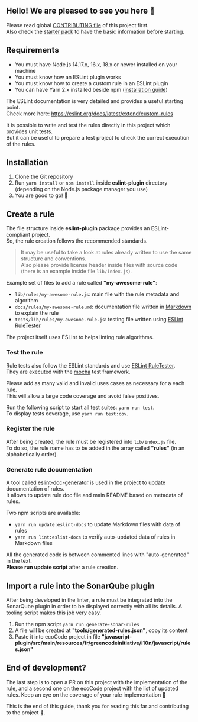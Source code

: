 ## Hello! We are pleased to see you here 👋

Please read
global [CONTRIBUTING file](https://github.com/green-code-initiative/ecoCode-linter/blob/main/CONTRIBUTING.md) of this
project first.\
Also check the [starter pack](https://github.com/green-code-initiative/ecoCode-common/blob/main/doc/starter-pack.md) to
have the basic information before starting.

## Requirements

- You must have Node.js 14.17.x, 16.x, 18.x or newer installed on your machine
- You must know how an ESLint plugin works
- You must know how to create a custom rule in an ESLint plugin
- You can have Yarn 2.x installed beside npm ([installation guide](https://yarnpkg.com/getting-started/install))

The ESLint documentation is very detailed and provides a useful starting point.\
Check more here: https://eslint.org/docs/latest/extend/custom-rules

It is possible to write and test the rules directly in this project which provides unit tests.\
But it can be useful to prepare a test project to check the correct execution of the rules.

## Installation

1. Clone the Git repository
2. Run `yarn install` or `npm install` inside **eslint-plugin** directory\
   (depending on the Node.js package manager you use)
3. You are good to go! 🚀

## Create a rule

The file structure inside **eslint-plugin** package provides an ESLint-compliant project.\
So, the rule creation follows the recommended standards.

> It may be useful to take a look at rules already written to use the same structure and conventions.\
> Also please provide license header inside files with source code (there is an example inside file `lib/index.js`).

Example set of files to add a rule called **"my-awesome-rule"**:

- `lib/rules/my-awesome-rule.js`: main file with the rule metadata and algorithm
- `docs/rules/my-awesome-rule.md`: documentation file written in [Markdown](https://www.markdownguide.org/cheat-sheet/)
  to explain the rule
- `tests/lib/rules/my-awesome-rule.js`: testing file written
  using [ESLint RuleTester](https://eslint.org/docs/latest/integrate/nodejs-api#ruletester)

The project itself uses ESLint to helps linting rule algorithms.

### Test the rule

Rule tests also follow the ESLint standards and
use [ESLint RuleTester](https://eslint.org/docs/latest/integrate/nodejs-api#ruletester).\
They are executed with the [mocha](https://mochajs.org/) test framework.

Please add as many valid and invalid uses cases as necessary for a each rule.\
This will allow a large code coverage and avoid false positives.

Run the following script to start all test suites: `yarn run test`.\
To display tests coverage, use `yarn run test:cov`.

### Register the rule

After being created, the rule must be registered into `lib/index.js` file.\
To do so, the rule name has to be added in the array called **"rules"** (in an alphabetically order).

### Generate rule documentation

A tool called [eslint-doc-generator](https://github.com/bmish/eslint-doc-generator) is used in the project to update
documentation of rules.\
It allows to update rule doc file and main README based on metadata of rules.

Two npm scripts are available:

- `yarn run update:eslint-docs` to update Markdown files with data of rules
- `yarn run lint:eslint-docs` to verify auto-updated data of rules in Markdown files

All the generated code is between commented lines with "auto-generated" in the text.\
**Please run update script** after a rule creation.

## Import a rule into the SonarQube plugin

After being developed in the linter, a rule must be integrated into the SonarQube plugin in order to be displayed
correctly with all its details. A tooling script makes this job very easy.

1. Run the npm script `yarn run generate-sonar-rules`
2. A file will be created at **"tools/generated-rules.json"**, copy its content
3. Paste it into ecoCode project in file
   **"javascript-plugin/src/main/resources/fr/greencodeinitiative/i10n/javascript/rules.json"**

## End of development?

The last step is to open a PR on this project with the implementation of the rule, and a second one on the ecoCode
project with the list of updated rules. Keep an eye on the coverage of your rule implementation 👀

This is the end of this guide, thank you for reading this far and contributing to the project 🙏.
